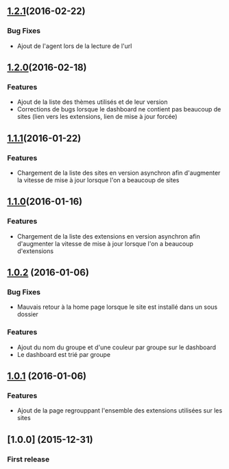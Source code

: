 <a name="1.2.1"></a>
## [1.2.1](https://github.com/Prelude/dashboard-wordpress)(2016-02-22)


### Bug Fixes

* Ajout de l'agent lors de la lecture de l'url


<a name="1.2.0"></a>
## [1.2.0](https://github.com/Prelude/dashboard-wordpress/commit/85e77b6d619e67e4aa29e84d3475882e27255fb6)(2016-02-18)


### Features

* Ajout de la liste des thèmes utilisés et de leur version
* Corrections de bugs lorsque le dashboard ne contient pas beaucoup de sites (lien vers les extensions, lien de mise à jour forcée)


<a name="1.1.1"></a>
## [1.1.1](https://github.com/Prelude/dashboard-wordpress/commit/7a38b2fc01b88c0210882adce9adbd1dbac2bd59)(2016-01-22)


### Features

* Chargement de la liste des sites en version asynchron afin d'augmenter la vitesse de mise à jour lorsque l'on a beaucoup de sites



<a name="1.1.0"></a>
## [1.1.0](https://github.com/Prelude/dashboard-wordpress/commit/32ac491a7049b83b8f032a1db9bbef6b91fb68ba)(2016-01-16)


### Features

* Chargement de la liste des extensions en version asynchron afin d'augmenter la vitesse de mise à jour lorsque l'on a beaucoup d'extensions



<a name="1.0.2"></a>
## [1.0.2](https://github.com/Prelude/dashboard-wordpress/commit/b80af01beed883ea91d62b91051bfe19b6f5d29c) (2016-01-06)


### Bug Fixes

* Mauvais retour à la home page lorsque le site est installé dans un sous dossier

### Features

* Ajout du nom du groupe et d'une couleur par groupe sur le dashboard
* Le dashboard est trié par groupe



<a name="1.0.1"></a>
## [1.0.1](https://github.com/Prelude/dashboard-wordpress/commit/d22c0f4f07ebb48525db227168e86099155d18dc) (2016-01-06)


### Features

* Ajout de la page regrouppant l'ensemble des extensions utilisées sur les sites



<a name="1.0.0"></a>
## [1.0.0] (2015-12-31)


### First release
